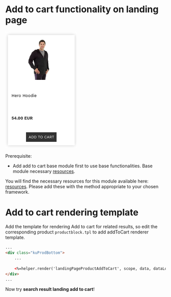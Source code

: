 # Add to cart functionality on landing page

![Search-landing color swatches](/modules/add-to-cart-landing-page/images/image001.png)

Prerequisite:
- Add add to cart base module first to use base functionalities. Base module necessary [resources](/modules/add-to-cart/resources).

You will find the necessary resources for this module available here:
[resources](/modules/add-to-cart-landing-page/resources). Please add these with the
method appropriate to your chosen framework.

# Add to cart rendering template

Add the template for rendering Add to cart for related results,
so edit the corresponding product `productblock.tpl` to add addToCart renderer template.

```html
...
<div class="kuProdBottom">
    ...

    <%=helper.render('landingPageProductAddToCart', scope, data, dataLocal) %>
</div>
...
```

Now try **search result landing add to cart**!